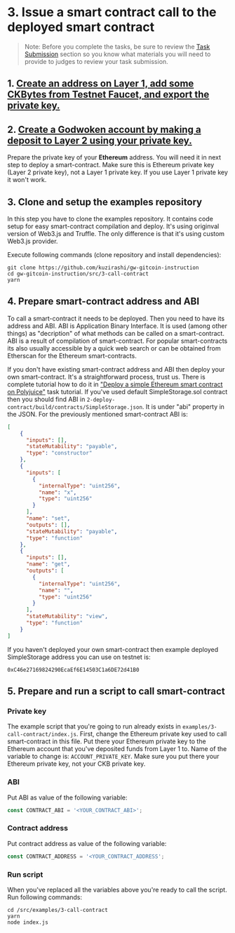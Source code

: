 # 3. Issue a smart contract call to the deployed smart contract

> Note: Before you complete the tasks, be sure to review the [Task Submission](#task-submission) section so you know what materials you will need to provide to judges to review your task submission.

## 1. [Create an address on Layer 1, add some CKBytes from Testnet Faucet, and export the private key.](../component-tutorials/10.setup.account.cli.md)
## 2. [Create a Godwoken account by making a deposit to Layer 2 using your private key.](../component-tutorials/11.layer2.deposit.md)

Prepare the private key of your **Ethereum** address. You will need it in next step to deploy a smart-contract. Make sure this is Ethereum private key (Layer 2 private key), not a Layer 1 private key. If you use Layer 1 private key it won't work.

## 3. Clone and setup the examples repository

In this step you have to clone the examples repository. It contains code setup for easy smart-contract compilation and deploy. It's using originval version of Web3.js and Truffle. The only difference is that it's using custom Web3.js provider.

Execute following commands (clone repository and install dependencies):

```
git clone https://github.com/kuzirashi/gw-gitcoin-instruction
cd gw-gitcoin-instruction/src/3-call-contract
yarn
```

## 4. Prepare smart-contract address and ABI

To call a smart-contract it needs to be deployed. Then you need to have its address and ABI. ABI is Application Binary Interface. It is used (among other things) as "decription" of what methods can be called on a smart-contract. ABI is a result of compilation of smart-contract. For popular smart-contracts its also usually accessible by a quick web search or can be obtained from Etherscan for the Ethereum smart-contracts.

If you don't have existing smart-contract address and ABI then deploy your own smart-contract. It's a straightforward process, trust us. There is complete tutorial how to do it in ["Deploy a simple Ethereum smart contract on Polyjuice"](./2.deploy.eth.contract.md) task tutorial. If you've used default SimpleStorage.sol contract then you should find ABI in `2-deploy-contract/build/contracts/SimpleStorage.json`. It is under "abi" property in the JSON. For the previously mentioned smart-contract ABI is:
```JSON
[
    {
      "inputs": [],
      "stateMutability": "payable",
      "type": "constructor"
    },
    {
      "inputs": [
        {
          "internalType": "uint256",
          "name": "x",
          "type": "uint256"
        }
      ],
      "name": "set",
      "outputs": [],
      "stateMutability": "payable",
      "type": "function"
    },
    {
      "inputs": [],
      "name": "get",
      "outputs": [
        {
          "internalType": "uint256",
          "name": "",
          "type": "uint256"
        }
      ],
      "stateMutability": "view",
      "type": "function"
    }
]
```

If you haven't deployed your own smart-contract then example deployed SimpleStorage address you can use on testnet is:
```
0xC46e27169824290EcaEf6E14503C1a6DE72d41B0
```

## 5. Prepare and run a script to call smart-contract

### Private key

The example script that you're going to run already exists in `examples/3-call-contract/index.js`. First, change the Ethereum private key used to call smart-contract in this file. Put there your Ethereum private key to the Ethereum account that you've deposited funds from Layer 1 to. Name of the variable to change is: `ACCOUNT_PRIVATE_KEY`. Make sure you put there your Ethereum private key, not your CKB private key.

### ABI

Put ABI as value of the following variable:
```js
const CONTRACT_ABI = '<YOUR_CONTRACT_ABI>';
```

### Contract address

Put contract address as value of the following variable:
```js
const CONTRACT_ADDRESS = '<YOUR_CONTRACT_ADDRESS';
```

### Run script

When you've replaced all the variables above you're ready to call the script. Run following commands:
```
cd /src/examples/3-call-contract
yarn
node index.js
```